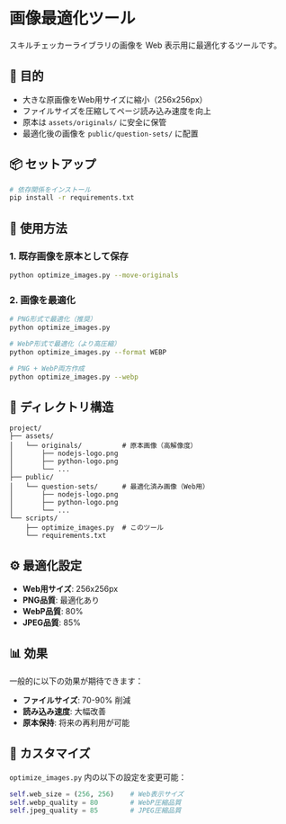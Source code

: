 # 画像最適化ツール

スキルチェッカーライブラリの画像を Web 表示用に最適化するツールです。

## 🎯 目的

- 大きな原画像をWeb用サイズに縮小（256x256px）
- ファイルサイズを圧縮してページ読み込み速度を向上
- 原本は `assets/originals/` に安全に保管
- 最適化後の画像を `public/question-sets/` に配置

## 📦 セットアップ

```bash
# 依存関係をインストール
pip install -r requirements.txt
```

## 🚀 使用方法

### 1. 既存画像を原本として保存

```bash
python optimize_images.py --move-originals
```

### 2. 画像を最適化

```bash
# PNG形式で最適化（推奨）
python optimize_images.py

# WebP形式で最適化（より高圧縮）
python optimize_images.py --format WEBP

# PNG + WebP両方作成
python optimize_images.py --webp
```

## 📁 ディレクトリ構造

```
project/
├── assets/
│   └── originals/          # 原本画像（高解像度）
│       ├── nodejs-logo.png
│       ├── python-logo.png
│       └── ...
├── public/
│   └── question-sets/      # 最適化済み画像（Web用）
│       ├── nodejs-logo.png
│       ├── python-logo.png
│       └── ...
└── scripts/
    ├── optimize_images.py  # このツール
    └── requirements.txt
```

## ⚙️ 最適化設定

- **Web用サイズ**: 256x256px
- **PNG品質**: 最適化あり
- **WebP品質**: 80%
- **JPEG品質**: 85%

## 📊 効果

一般的に以下の効果が期待できます：

- **ファイルサイズ**: 70-90% 削減
- **読み込み速度**: 大幅改善
- **原本保持**: 将来の再利用が可能

## 🔧 カスタマイズ

`optimize_images.py` 内の以下の設定を変更可能：

```python
self.web_size = (256, 256)    # Web表示サイズ
self.webp_quality = 80        # WebP圧縮品質
self.jpeg_quality = 85        # JPEG圧縮品質
```